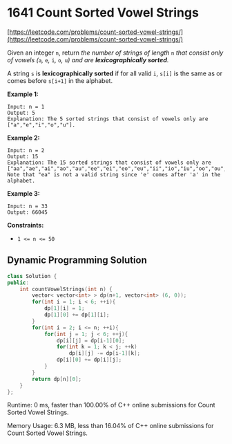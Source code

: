 # 1641 Count Sorted Vowel Strings

[https://leetcode.com/problems/count-sorted-vowel-strings/](https://leetcode.com/problems/count-sorted-vowel-strings/)



Given an integer `n`, return *the number of strings of length* `n` *that consist only of vowels (*`a`*,* `e`*,* `i`*,* `o`*,* `u`*) and are **lexicographically sorted**.*

A string `s` is **lexicographically sorted** if for all valid `i`, `s[i]` is the same as or comes before `s[i+1]` in the alphabet.

 

**Example 1:**

```
Input: n = 1
Output: 5
Explanation: The 5 sorted strings that consist of vowels only are ["a","e","i","o","u"].
```

**Example 2:**

```
Input: n = 2
Output: 15
Explanation: The 15 sorted strings that consist of vowels only are
["aa","ae","ai","ao","au","ee","ei","eo","eu","ii","io","iu","oo","ou","uu"].
Note that "ea" is not a valid string since 'e' comes after 'a' in the alphabet.
```

**Example 3:**

```
Input: n = 33
Output: 66045
```

 

**Constraints:**

- `1 <= n <= 50` 



## Dynamic Programming Solution



```c++
class Solution {
public:
    int countVowelStrings(int n) {
        vector< vector<int> > dp(n+1, vector<int> (6, 0));
        for(int i = 1; i < 6; ++i){
            dp[1][i] = 1;
            dp[1][0] += dp[1][i];
        }
        for(int i = 2; i <= n; ++i){
            for(int j = 1; j < 6; ++j){
                dp[i][j] = dp[i-1][0];
                for(int k = 1; k < j; ++k)
                    dp[i][j] -= dp[i-1][k];
                dp[i][0] += dp[i][j];
            }
        }
        return dp[n][0];
    }
};
```

Runtime: 0 ms, faster than 100.00% of C++ online submissions for Count Sorted Vowel Strings.

Memory Usage: 6.3 MB, less than 16.04% of C++ online submissions for Count Sorted Vowel Strings.